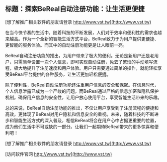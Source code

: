 ## **标题：探索BeReal自动注册功能：让生活更便捷**

[想了解推广相关软件的朋友请登录 http://www.vst.tw](http://www.vst.tw)

在当今快节奏的生活中，随着科技的不断发展，人们对于效率和便利性的需求也越来越高。作为一个全新的智能生活方式平台，BeReal致力于为用户提供更便捷、更智能的服务体验。而其中的自动注册功能更是让人眼前一亮。

BeReal自动注册功能的推出，为用户带来了极大的便利。无论是新用户还是老用户，只需简单设置一次个人信息，即可实现自动注册，免去了繁琐的手动填写流程，极大地提升了注册速度和用户体验。用户只需要通过简单的操作，就能轻松享受BeReal平台提供的各种服务，让生活更加轻松便捷。

除了便利性，BeReal自动注册功能还注重用户信息的安全和保密。在信息时代，个人信息泄露已成为一个严峻的问题，而BeReal通过严格的信息加密和隐私保护机制，确保用户信息的安全性，让用户放心使用平台，享受智能生活带来的乐趣。

总的来说，BeReal自动注册功能的推出，不仅让用户享受到了注册流程的便捷和高效，更体现了BeReal对用户隐私和信息安全的重视。未来，随着科技的不断进步和智能生活方式的深入普及，相信BeReal将会在用户心中占据更重要的位置，成为他们生活中不可或缺的一部分。让我们一起期待BeReal带来的更多惊喜和便利吧！

[想了解推广相关软件的朋友请登录 http://www.vst.tw](http://www.vst.tw)


[访问软件官网 http://www.vst.tw](http://www.vst.tw)

